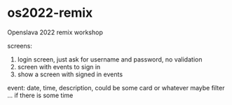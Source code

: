 # os2022-remix
Openslava 2022 remix workshop


screens:
1. login screen, just ask for username and password, no validation
2. screen with events to sign in
3. show a screen with signed in events


event: date, time, description, could be some card or whatever
maybe filter ... if there is some time